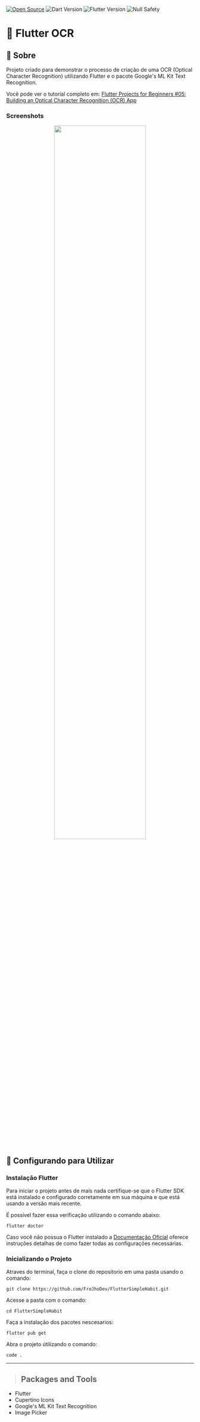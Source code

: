 [![Open Source](https://badges.frapsoft.com/os/v1/open-source.svg?v=103)](https://opensource.org/)
![Dart Version](https://img.shields.io/static/v1?label=dart&message=3.4.1&color=00579d)
![Flutter Version](https://img.shields.io/static/v1?label=flutter&message=3.22.16&color=42a5f5)
![Null Safety](https://img.shields.io/static/v1?label=null-safety&message=done&color=success)

# **📃 Flutter OCR**

## 📃 Sobre

Projeto criado para demonstrar o processo de criação de uma OCR (Optical Character Recognition) utilizando Flutter e o pacote Google's ML Kit Text Recognition.

Você pode ver o tutorial completo em: [Flutter Projects for Beginners #05: Building an Optical Character Recognition (OCR) App](https://docs.flutter.dev/get-started/install)

### Screenshots

<p align="middle">
    <img src="#" width="70%">
</p>

## 🚀 Configurando para Utilizar

### Instalação Flutter


Para iniciar o projeto antes de mais nada certifique-se que o Flutter SDK está instalado e configurado corretamente em sua máquina e que está usando a versão mais recente. 

É possível fazer essa verificação utilizando o comando abaixo:
```
flutter doctor
```
Caso você não possua o Flutter instalado a [Documentação Oficial](https://docs.flutter.dev/get-started/install) oferece instruções detalhas de como fazer todas as configurações necessárias.

### Inicializando o Projeto


Atraves do terminal, faça o clone do repositorio em uma pasta usando o comando:

```
git clone https://github.com/FroJhoDev/FlutterSimpleHabit.git
```
Acesse a pasta com o comando:

```
cd FlutterSimpleHabit
```

Faça a instalação dos pacotes nescesarios:
```
flutter pub get
```
Abra o projeto útilizando o comando:
```
code .
```


---

> ## Packages and Tools
* Flutter
* Cupertino Icons
* Google's ML Kit Text Recognition
* Image Picker